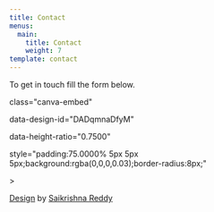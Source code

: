 ```yaml
---
title: Contact
menus:
  main:
    title: Contact
    weight: 7
template: contact
---
```

To get in touch fill the form below.

<div

 class="canva-embed"

 data-design-id="DADqmnaDfyM"

 data-height-ratio="0.7500"

 style="padding:75.0000% 5px 5px 5px;background:rgba(0,0,0,0.03);border-radius:8px;"

\></div>

<script async src="https:&#x2F;&#x2F;sdk.canva.com&#x2F;v1&#x2F;embed.js"></script>

<a href="https:&#x2F;&#x2F;www.canva.com&#x2F;design&#x2F;DADqmnaDfyM&#x2F;view?utm_content=DADqmnaDfyM&amp;utm_campaign=designshare&amp;utm_medium=embeds&amp;utm_source=link" target="_blank" rel="noopener">Design</a> by <a href="https:&#x2F;&#x2F;www.canva.com&#x2F;SaikrishnaReddy8?utm_campaign=designshare&amp;utm_medium=embeds&amp;utm_source=link" target="_blank" rel="noopener">Saikrishna Reddy</a>
